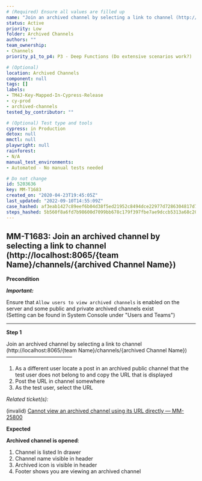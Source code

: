 ```yaml
---
# (Required) Ensure all values are filled up
name: "Join an archived channel by selecting a link to channel (http://localhost:8065/{team Name}/channels/{archived Channel Name})"
status: Active
priority: Low
folder: Archived Channels
authors: ""
team_ownership: 
- Channels
priority_p1_to_p4: P3 - Deep Functions (Do extensive scenarios work?)

# (Optional)
location: Archived Channels
component: null
tags: []
labels: 
- TM4J-Key-Mapped-In-Cypress-Release
- cy-prod
- archived-channels
tested_by_contributor: ""

# (Optional) Test type and tools
cypress: in Production
detox: null
mmctl: null
playwright: null
rainforest: 
- N/A
manual_test_environments:
- Automated - No manual tests needed

# Do not change
id: 5203636
key: MM-T1683
created_on: "2020-04-23T19:45:05Z"
last_updated: "2022-09-10T14:55:09Z"
case_hashed: af3eab1427c89eef6b04d38f5ed21952c8494dce22977d7286304817d7ca03db7c5014b3b302f6fc63a64cefee9d1107
steps_hashed: 5b560f8a6fd7b98600d7099bb678c179f397fbe7ae9dccb5313a68c2071ef2b3f11046497a959e615f556ad9a2f7dd35
---
```


<!-- (Auto-generated) Based on frontmatter's "key" and "name" -->

## MM-T1683: Join an archived channel by selecting a link to channel (http://localhost:8065/{team Name}/channels/{archived Channel Name})

**Precondition**

_**Important:**_

Ensure that `Allow users to view archived channels` is enabled on the server and some public and private archived channels exist\
(Setting can be found in System Console under "Users and Teams")

---

**Step 1**

Join an archived channel by selecting a link to channel (http\://localhost:8065/{team Name}/channels/{archived Channel Name})\
–––––––––––––––––––––––––

1. As a different user locate a post in an archived public channel that the test user does not belong to and copy the URL that is displayed
2. Post the URL in channel somewhere
3. As the test user, select the URL

_Related ticket(s):_

(invalid) [Cannot view an archived channel using its URL directly — MM-25800](https://mattermost.atlassian.net/browse/MM-25800)

**Expected**

**Archived channel is opened**:

1. Channel is listed In drawer
2. Channel name visible in header
3. Archived icon is visible in header
4. Footer shows you are viewing an archived channel
